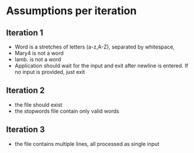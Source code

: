 # Assumptions per iteration

## Iteration 1
* Word is a stretches of letters (a-z,A-Z), separated by whitespace,
* Mary4 is not a word
* lamb. is not a word
* Application should wait for the input and exit after newline is entered. If no input is provided, just exit

## Iteration 2
* the file should exist
* the stopwords file contain only valid words

## Iteration 3
* the file contains multiple lines, all processed as single input